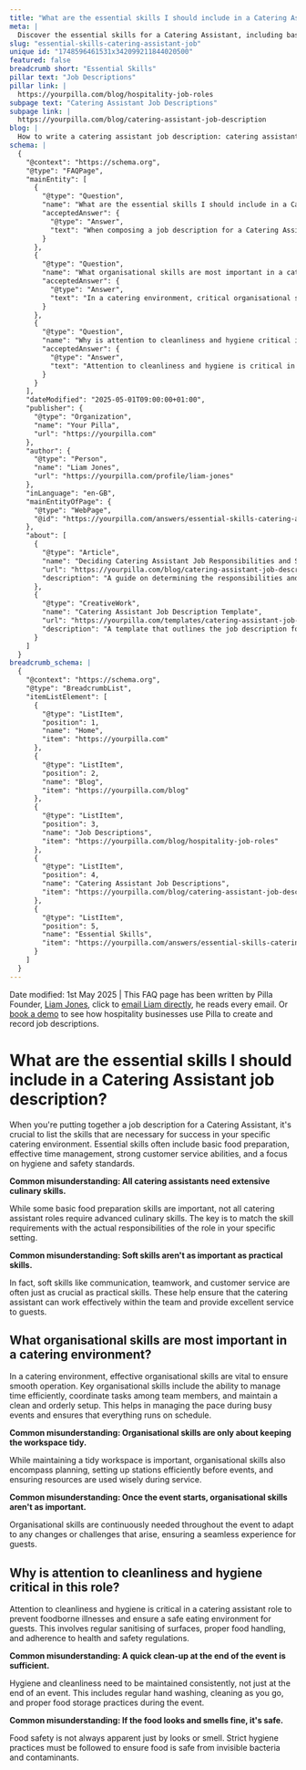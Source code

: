 ```yaml
---
title: "What are the essential skills I should include in a Catering Assistant job description?"
meta: |
  Discover the essential skills for a Catering Assistant, including basic food preparation, time management, and a focus on hygiene and safety.
slug: "essential-skills-catering-assistant-job"
unique id: "1748596461531x342099211844020500"
featured: false
breadcrumb short: "Essential Skills"
pillar text: "Job Descriptions"
pillar link: |
  https://yourpilla.com/blog/hospitality-job-roles
subpage text: "Catering Assistant Job Descriptions"
subpage link: |
  https://yourpilla.com/blog/catering-assistant-job-description
blog: |
  How to write a catering assistant job description: catering assistant job description template included.
schema: |
  {
    "@context": "https://schema.org",
    "@type": "FAQPage",
    "mainEntity": [
      {
        "@type": "Question",
        "name": "What are the essential skills I should include in a Catering Assistant job description?",
        "acceptedAnswer": {
          "@type": "Answer",
          "text": "When composing a job description for a Catering Assistant, it's crucial to specify the skills that are essential for success in the particular catering setting. Essential skills often include basic food preparation, effective time management, strong customer service abilities, and a keen focus on hygiene and safety standards. Soft skills like communication, teamwork, and customer service are also vital, as they ensure effective teamwork and excellent service to guests."
        }
      },
      {
        "@type": "Question",
        "name": "What organisational skills are most important in a catering environment?",
        "acceptedAnswer": {
          "@type": "Answer",
          "text": "In a catering environment, critical organisational skills include efficient time management, coordination of tasks among team members, and maintaining a clean and orderly setup. These skills are essential for managing the pace during busy events and ensuring everything runs on schedule. Organisational skills are important not only for pre-event planning but throughout the event to adapt to changes and ensure a seamless experience for guests."
        }
      },
      {
        "@type": "Question",
        "name": "Why is attention to cleanliness and hygiene critical in a catering assistant role?",
        "acceptedAnswer": {
          "@type": "Answer",
          "text": "Attention to cleanliness and hygiene is critical in a catering assistant role to prevent foodborne illnesses and create a safe dining environment for guests. This involves regular sanitising of surfaces, proper food handling, and stringent adherence to health and safety regulations. Maintaining consistent hygiene, including regular hand washing and cleaning during the event, is necessary to ensure food safety."
        }
      }
    ],
    "dateModified": "2025-05-01T09:00:00+01:00",
    "publisher": {
      "@type": "Organization",
      "name": "Your Pilla",
      "url": "https://yourpilla.com"
    },
    "author": {
      "@type": "Person",
      "name": "Liam Jones",
      "url": "https://yourpilla.com/profile/liam-jones"
    },
    "inLanguage": "en-GB",
    "mainEntityOfPage": {
      "@type": "WebPage",
      "@id": "https://yourpilla.com/answers/essential-skills-catering-assistant-job"
    },
    "about": [
      {
        "@type": "Article",
        "name": "Deciding Catering Assistant Job Responsibilities and Skills",
        "url": "https://yourpilla.com/blog/catering-assistant-job-description",
        "description": "A guide on determining the responsibilities and required skills for a Catering Assistant role."
      },
      {
        "@type": "CreativeWork",
        "name": "Catering Assistant Job Description Template",
        "url": "https://yourpilla.com/templates/catering-assistant-job-description",
        "description": "A template that outlines the job description for a Catering Assistant, including skills needed and responsibilities."
      }
    ]
  }
breadcrumb_schema: |
  {
    "@context": "https://schema.org",
    "@type": "BreadcrumbList",
    "itemListElement": [
      {
        "@type": "ListItem",
        "position": 1,
        "name": "Home",
        "item": "https://yourpilla.com"
      },
      {
        "@type": "ListItem",
        "position": 2,
        "name": "Blog",
        "item": "https://yourpilla.com/blog"
      },
      {
        "@type": "ListItem",
        "position": 3,
        "name": "Job Descriptions",
        "item": "https://yourpilla.com/blog/hospitality-job-roles"
      },
      {
        "@type": "ListItem",
        "position": 4,
        "name": "Catering Assistant Job Descriptions",
        "item": "https://yourpilla.com/blog/catering-assistant-job-description"
      },
      {
        "@type": "ListItem",
        "position": 5,
        "name": "Essential Skills",
        "item": "https://yourpilla.com/answers/essential-skills-catering-assistant-job"
      }
    ]
  }
---
```


Date modified: 1st May 2025 | This FAQ page has been written by Pilla Founder, [Liam Jones](https://yourpilla.com/profile/liam-jones), click to [email Liam directly](https://mailto:liam@yourpilla.com), he reads every email. Or [book a demo](https://calendly.com/pilla/demo) to see how hospitality businesses use Pilla to create and record job descriptions.

# What are the essential skills I should include in a Catering Assistant job description?

When you're putting together a job description for a Catering Assistant, it's crucial to list the skills that are necessary for success in your specific catering environment. Essential skills often include basic food preparation, effective time management, strong customer service abilities, and a focus on hygiene and safety standards.

**Common misunderstanding: All catering assistants need extensive culinary skills.**

While some basic food preparation skills are important, not all catering assistant roles require advanced culinary skills. The key is to match the skill requirements with the actual responsibilities of the role in your specific setting.

**Common misunderstanding: Soft skills aren't as important as practical skills.**

In fact, soft skills like communication, teamwork, and customer service are often just as crucial as practical skills. These help ensure that the catering assistant can work effectively within the team and provide excellent service to guests.

## What organisational skills are most important in a catering environment?

In a catering environment, effective organisational skills are vital to ensure smooth operation. Key organisational skills include the ability to manage time efficiently, coordinate tasks among team members, and maintain a clean and orderly setup. This helps in managing the pace during busy events and ensures that everything runs on schedule.

**Common misunderstanding: Organisational skills are only about keeping the workspace tidy.**

While maintaining a tidy workspace is important, organisational skills also encompass planning, setting up stations efficiently before events, and ensuring resources are used wisely during service.

**Common misunderstanding: Once the event starts, organisational skills aren't as important.**

Organisational skills are continuously needed throughout the event to adapt to any changes or challenges that arise, ensuring a seamless experience for guests.

## Why is attention to cleanliness and hygiene critical in this role?

Attention to cleanliness and hygiene is critical in a catering assistant role to prevent foodborne illnesses and ensure a safe eating environment for guests. This involves regular sanitising of surfaces, proper food handling, and adherence to health and safety regulations.

**Common misunderstanding: A quick clean-up at the end of the event is sufficient.**

Hygiene and cleanliness need to be maintained consistently, not just at the end of an event. This includes regular hand washing, cleaning as you go, and proper food storage practices during the event.

**Common misunderstanding: If the food looks and smells fine, it's safe.**

Food safety is not always apparent just by looks or smell. Strict hygiene practices must be followed to ensure food is safe from invisible bacteria and contaminants.